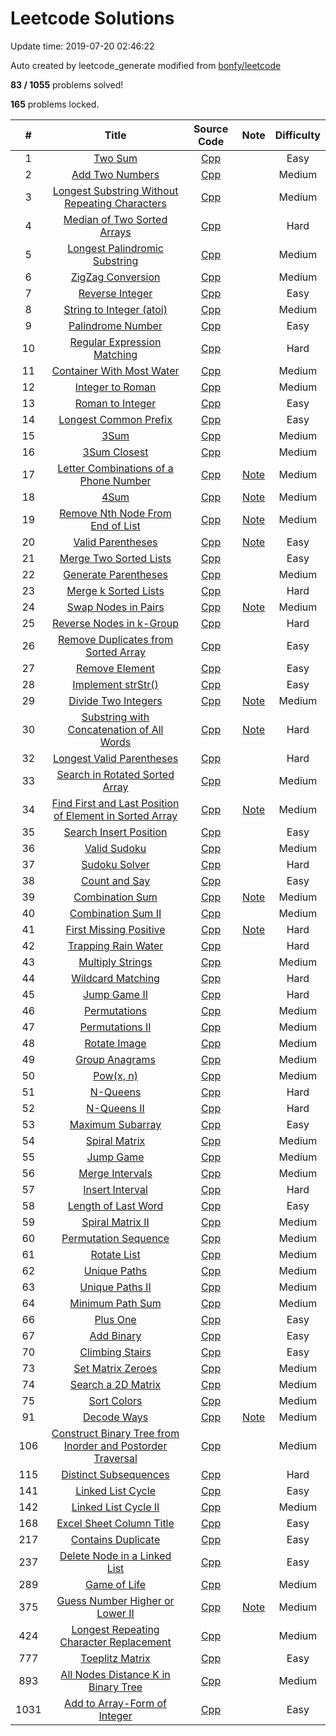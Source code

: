 # Leetcode Solutions
Update time:  2019-07-20 02:46:22

Auto created by leetcode_generate modified from [bonfy/leetcode](https://github.com/bonfy/leetcode)

**83   /   1055** problems solved!

**165** problems locked.

| # | Title | Source Code | Note | Difficulty |
|:---:|:---:|:---:|:---:|:---:|
|1|[Two Sum](https://leetcode.com/problems/two-sum)|[Cpp](solutions/0001_Two_Sum/001_Two_Sum.cpp)||Easy|
|2|[Add Two Numbers](https://leetcode.com/problems/add-two-numbers)|[Cpp](solutions/0002_Add_Two_Numbers/002_Add_Two_Numbers.cpp)||Medium|
|3|[Longest Substring Without Repeating Characters](https://leetcode.com/problems/longest-substring-without-repeating-characters)|[Cpp](solutions/0003_Longest_Substring_Without_Repeating_Characters/003_Longest_Substring_Without_Repeating_Characters.cpp)||Medium|
|4|[Median of Two Sorted Arrays](https://leetcode.com/problems/median-of-two-sorted-arrays)|[Cpp](solutions/0004_Median_of_Two_Sorted_Arrays/004_Median_of_Two_Sorted_Arrays.cpp)||Hard|
|5|[Longest Palindromic Substring](https://leetcode.com/problems/longest-palindromic-substring)|[Cpp](solutions/0005_Longest_Palindromic_Substring/005_Longest_Palindromic_Substring.cpp)||Medium|
|6|[ZigZag Conversion](https://leetcode.com/problems/zigzag-conversion)|[Cpp](solutions/0006_ZigZag_Conversion/006_ZigZag_Conversion.cpp)||Medium|
|7|[Reverse Integer](https://leetcode.com/problems/reverse-integer)|[Cpp](solutions/0007_Reverse_Integer/007_Reverse_Integer.cpp)||Easy|
|8|[String to Integer (atoi)](https://leetcode.com/problems/string-to-integer-atoi)|[Cpp](solutions/0008_String_to_Integer_(atoi)/008_String_to_Integer_(atoi).cpp)||Medium|
|9|[Palindrome Number](https://leetcode.com/problems/palindrome-number)|[Cpp](solutions/0009_Palindrome_Number/009_Palindrome_Number.cpp)||Easy|
|10|[Regular Expression Matching](https://leetcode.com/problems/regular-expression-matching)|[Cpp](solutions/0010_Regular_Expression_Matching/010_Regular_Expression_Matching.cpp)||Hard|
|11|[Container With Most Water](https://leetcode.com/problems/container-with-most-water)|[Cpp](solutions/0011_Container_With_Most_Water/011_Container_With_Most_Water.cpp)||Medium|
|12|[Integer to Roman](https://leetcode.com/problems/integer-to-roman)|[Cpp](solutions/0012_Integer_to_Roman/012_Integer_to_Roman.cpp)||Medium|
|13|[Roman to Integer](https://leetcode.com/problems/roman-to-integer)|[Cpp](solutions/0013_Roman_to_Integer/013_Roman_to_Integer.cpp)||Easy|
|14|[Longest Common Prefix](https://leetcode.com/problems/longest-common-prefix)|[Cpp](solutions/0014_Longest_Common_Prefix/014_Longest_Common_Prefix.cpp)||Easy|
|15|[3Sum](https://leetcode.com/problems/3sum)|[Cpp](solutions/0015_3Sum/015_3Sum.cpp)||Medium|
|16|[3Sum Closest](https://leetcode.com/problems/3sum-closest)|[Cpp](solutions/0016_3Sum_Closest/016_3Sum_Closest.cpp)||Medium|
|17|[Letter Combinations of a Phone Number](https://leetcode.com/problems/letter-combinations-of-a-phone-number)|[Cpp](solutions/0017_Letter_Combinations_of_a_Phone_Number/017_Letter_Combinations_of_a_Phone_Number.cpp)|[Note](solutions/0017_Letter_Combinations_of_a_Phone_Number/readme.md)|Medium|
|18|[4Sum](https://leetcode.com/problems/4sum)|[Cpp](solutions/0018_4Sum/018_4Sum.cpp)|[Note](solutions/0018_4Sum/readme.md)|Medium|
|19|[Remove Nth Node From End of List](https://leetcode.com/problems/remove-nth-node-from-end-of-list)|[Cpp](solutions/0019_Remove_Nth_Node_From_End_of_List/019_Remove_Nth_Node_From_End_of_List.cpp)|[Note](solutions/0019_Remove_Nth_Node_From_End_of_List/readme.md)|Medium|
|20|[Valid Parentheses](https://leetcode.com/problems/valid-parentheses)|[Cpp](solutions/0020_Valid_Parentheses/020_Valid_Parentheses.cpp)|[Note](solutions/0020_Valid_Parentheses/readme.md)|Easy|
|21|[Merge Two Sorted Lists](https://leetcode.com/problems/merge-two-sorted-lists)|[Cpp](solutions/0021_Merge_Two_Sorted_Lists/021_Merge_Two_Sorted_Lists.cpp)||Easy|
|22|[Generate Parentheses](https://leetcode.com/problems/generate-parentheses)|[Cpp](solutions/0022_Generate_Parentheses/022_Generate_Parentheses.cpp)||Medium|
|23|[Merge k Sorted Lists](https://leetcode.com/problems/merge-k-sorted-lists)|[Cpp](solutions/0023_Merge_k_Sorted_Lists/023_Merge_k_Sorted_Lists.cpp)||Hard|
|24|[Swap Nodes in Pairs](https://leetcode.com/problems/swap-nodes-in-pairs)|[Cpp](solutions/0024_Swap_Nodes_in_Pairs/024_Swap_Nodes_in_Pairs.cpp)|[Note](solutions/0024_Swap_Nodes_in_Pairs/readme.md)|Medium|
|25|[Reverse Nodes in k-Group](https://leetcode.com/problems/reverse-nodes-in-k-group)|[Cpp](solutions/0025_Reverse_Nodes_in_k-Group/025_Reverse_Nodes_in_k-Group.cpp)||Hard|
|26|[Remove Duplicates from Sorted Array](https://leetcode.com/problems/remove-duplicates-from-sorted-array)|[Cpp](solutions/0026_Remove_Duplicates_from_Sorted_Array/026_Remove_Duplicates_from_Sorted_Array.cpp)||Easy|
|27|[Remove Element](https://leetcode.com/problems/remove-element)|[Cpp](solutions/0027_Remove_Element/027_Remove_Element.cpp)||Easy|
|28|[Implement strStr()](https://leetcode.com/problems/implement-strstr)|[Cpp](solutions/0028_Implement_strStr()/028_Implement_strStr().cpp)||Easy|
|29|[Divide Two Integers](https://leetcode.com/problems/divide-two-integers)|[Cpp](solutions/0029_Divide_Two_Integers/029_Divide_Two_Integers.cpp)|[Note](solutions/0029_Divide_Two_Integers/readme.md)|Medium|
|30|[Substring with Concatenation of All Words](https://leetcode.com/problems/substring-with-concatenation-of-all-words)|[Cpp](solutions/0030_Substring_with_Concatenation_of_All_Words/030_Substring_with_Concatenation_of_All_Words.cpp)|[Note](solutions/0030_Substring_with_Concatenation_of_All_Words/readme.md)|Hard|
|32|[Longest Valid Parentheses](https://leetcode.com/problems/longest-valid-parentheses)|[Cpp](solutions/0032_Longest_Valid_Parentheses/032_Longest_Valid_Parentheses.cpp)||Hard|
|33|[Search in Rotated Sorted Array](https://leetcode.com/problems/search-in-rotated-sorted-array)|[Cpp](solutions/0033_Search_in_Rotated_Sorted_Array/033_Search_in_Rotated_Sorted_Array.cpp)||Medium|
|34|[Find First and Last Position of Element in Sorted Array](https://leetcode.com/problems/find-first-and-last-position-of-element-in-sorted-array)|[Cpp](solutions/0034_Find_First_and_Last_Position_of_Element_in_Sorted_Array/034_Find_First_and_Last_Position_of_Element_in_Sorted_Array.cpp)|[Note](solutions/0034_Find_First_and_Last_Position_of_Element_in_Sorted_Array/readme.md)|Medium|
|35|[Search Insert Position](https://leetcode.com/problems/search-insert-position)|[Cpp](solutions/0035_Search_Insert_Position/035_Search_Insert_Position.cpp)||Easy|
|36|[Valid Sudoku](https://leetcode.com/problems/valid-sudoku)|[Cpp](solutions/0036_Valid_Sudoku/036_Valid_Sudoku.cpp)||Medium|
|37|[Sudoku Solver](https://leetcode.com/problems/sudoku-solver)|[Cpp](solutions/0037_Sudoku_Solver/037_Sudoku_Solver.cpp)||Hard|
|38|[Count and Say](https://leetcode.com/problems/count-and-say)|[Cpp](solutions/0038_Count_and_Say/038_Count_and_Say.cpp)||Easy|
|39|[Combination Sum](https://leetcode.com/problems/combination-sum)|[Cpp](solutions/0039_Combination_Sum/039_Combination_Sum.cpp)|[Note](solutions/0039_Combination_Sum/readme.md)|Medium|
|40|[Combination Sum II](https://leetcode.com/problems/combination-sum-ii)|[Cpp](solutions/0040_Combination_Sum_II/040_Combination_Sum_II.cpp)||Medium|
|41|[First Missing Positive](https://leetcode.com/problems/first-missing-positive)|[Cpp](solutions/0041_First_Missing_Positive/041_First_Missing_Positive.cpp)|[Note](solutions/0041_First_Missing_Positive/readme.md)|Hard|
|42|[Trapping Rain Water](https://leetcode.com/problems/trapping-rain-water)|[Cpp](solutions/0042_Trapping_Rain_Water/042_Trapping_Rain_Water.cpp)||Hard|
|43|[Multiply Strings](https://leetcode.com/problems/multiply-strings)|[Cpp](solutions/0043_Multiply_Strings/043_Multiply_Strings.cpp)||Medium|
|44|[Wildcard Matching](https://leetcode.com/problems/wildcard-matching)|[Cpp](solutions/0044_Wildcard_Matching/044_Wildcard_Matching.cpp)||Hard|
|45|[Jump Game II](https://leetcode.com/problems/jump-game-ii)|[Cpp](solutions/0045_Jump_Game_II/045_Jump_Game_II.cpp)||Hard|
|46|[Permutations](https://leetcode.com/problems/permutations)|[Cpp](solutions/0046_Permutations/046_Permutations.cpp)||Medium|
|47|[Permutations II](https://leetcode.com/problems/permutations-ii)|[Cpp](solutions/0047_Permutations_II/047_Permutations_II.cpp)||Medium|
|48|[Rotate Image](https://leetcode.com/problems/rotate-image)|[Cpp](solutions/0048_Rotate_Image/048_Rotate_Image.cpp)||Medium|
|49|[Group Anagrams](https://leetcode.com/problems/group-anagrams)|[Cpp](solutions/0049_Group_Anagrams/049_Group_Anagrams.cpp)||Medium|
|50|[Pow(x, n)](https://leetcode.com/problems/powx-n)|[Cpp](solutions/0050_Pow(x,_n)/050_Pow(x,_n).cpp)||Medium|
|51|[N-Queens](https://leetcode.com/problems/n-queens)|[Cpp](solutions/0051_N-Queens/051_N-Queens.cpp)||Hard|
|52|[N-Queens II](https://leetcode.com/problems/n-queens-ii)|[Cpp](solutions/0052_N-Queens_II/052_N-Queens_II.cpp)||Hard|
|53|[Maximum Subarray](https://leetcode.com/problems/maximum-subarray)|[Cpp](solutions/0053_Maximum_Subarray/053_Maximum_Subarray.cpp)||Easy|
|54|[Spiral Matrix](https://leetcode.com/problems/spiral-matrix)|[Cpp](solutions/0054_Spiral_Matrix/054_Spiral_Matrix.cpp)||Medium|
|55|[Jump Game](https://leetcode.com/problems/jump-game)|[Cpp](solutions/0055_Jump_Game/055_Jump_Game.cpp)||Medium|
|56|[Merge Intervals](https://leetcode.com/problems/merge-intervals)|[Cpp](solutions/0056_Merge_Intervals/056_Merge_Intervals.cpp)||Medium|
|57|[Insert Interval](https://leetcode.com/problems/insert-interval)|[Cpp](solutions/0057_Insert_Interval/057_Insert_Interval.cpp)||Hard|
|58|[Length of Last Word](https://leetcode.com/problems/length-of-last-word)|[Cpp](solutions/0058_Length_of_Last_Word/058_Length_of_Last_Word.cpp)||Easy|
|59|[Spiral Matrix II](https://leetcode.com/problems/spiral-matrix-ii)|[Cpp](solutions/0059_Spiral_Matrix_II/059_Spiral_Matrix_II.cpp)||Medium|
|60|[Permutation Sequence](https://leetcode.com/problems/permutation-sequence)|[Cpp](solutions/0060_Permutation_Sequence/060_Permutation_Sequence.cpp)||Medium|
|61|[Rotate List](https://leetcode.com/problems/rotate-list)|[Cpp](solutions/0061_Rotate_List/061_Rotate_List.cpp)||Medium|
|62|[Unique Paths](https://leetcode.com/problems/unique-paths)|[Cpp](solutions/0062_Unique_Paths/062_Unique_Paths.cpp)||Medium|
|63|[Unique Paths II](https://leetcode.com/problems/unique-paths-ii)|[Cpp](solutions/0063_Unique_Paths_II/063_Unique_Paths_II.cpp)||Medium|
|64|[Minimum Path Sum](https://leetcode.com/problems/minimum-path-sum)|[Cpp](solutions/0064_Minimum_Path_Sum/064_Minimum_Path_Sum.cpp)||Medium|
|66|[Plus One](https://leetcode.com/problems/plus-one)|[Cpp](solutions/0066_Plus_One/066_Plus_One.cpp)||Easy|
|67|[Add Binary](https://leetcode.com/problems/add-binary)|[Cpp](solutions/0067_Add_Binary/067_Add_Binary.cpp)||Easy|
|70|[Climbing Stairs](https://leetcode.com/problems/climbing-stairs)|[Cpp](solutions/0070_Climbing_Stairs/070_Climbing_Stairs.cpp)||Easy|
|73|[Set Matrix Zeroes](https://leetcode.com/problems/set-matrix-zeroes)|[Cpp](solutions/0073_Set_Matrix_Zeroes/073_Set_Matrix_Zeroes.cpp)||Medium|
|74|[Search a 2D Matrix](https://leetcode.com/problems/search-a-2d-matrix)|[Cpp](solutions/0074_Search_a_2D_Matrix/074_Search_a_2D_Matrix.cpp)||Medium|
|75|[Sort Colors](https://leetcode.com/problems/sort-colors)|[Cpp](solutions/0075_Sort_Colors/075_Sort_Colors.cpp)||Medium|
|91|[Decode Ways](https://leetcode.com/problems/decode-ways)|[Cpp](solutions/0091_Decode_Ways/091_Decode_Ways.cpp)|[Note](solutions/0091_Decode_Ways/readme.md)|Medium|
|106|[Construct Binary Tree from Inorder and Postorder Traversal](https://leetcode.com/problems/construct-binary-tree-from-inorder-and-postorder-traversal)|[Cpp](solutions/0106_Construct_Binary_Tree_from_Inorder_and_Postorder_Traversal/106_Construct_Binary_Tree_from_Inorder_and_Postorder_Traversal.cpp)||Medium|
|115|[Distinct Subsequences](https://leetcode.com/problems/distinct-subsequences)|[Cpp](solutions/0115_Distinct_Subsequences/115_Distinct_Subsequences.cpp)||Hard|
|141|[Linked List Cycle](https://leetcode.com/problems/linked-list-cycle)|[Cpp](solutions/0141_Linked_List_Cycle/141_Linked_List_Cycle.cpp)||Easy|
|142|[Linked List Cycle II](https://leetcode.com/problems/linked-list-cycle-ii)|[Cpp](solutions/0142_Linked_List_Cycle_II/142_Linked_List_Cycle_II.cpp)||Medium|
|168|[Excel Sheet Column Title](https://leetcode.com/problems/excel-sheet-column-title)|[Cpp](solutions/0168_Excel_Sheet_Column_Title/168_Excel_Sheet_Column_Title.cpp)||Easy|
|217|[Contains Duplicate](https://leetcode.com/problems/contains-duplicate)|[Cpp](solutions/0217_Contains_Duplicate/217_Contains_Duplicate.cpp)||Easy|
|237|[Delete Node in a Linked List](https://leetcode.com/problems/delete-node-in-a-linked-list)|[Cpp](solutions/0237_Delete_Node_in_a_Linked_List/237_Delete_Node_in_a_Linked_List.cpp)||Easy|
|289|[Game of Life](https://leetcode.com/problems/game-of-life)|[Cpp](solutions/0289_Game_of_Life/289_Game_of_Life.cpp)||Medium|
|375|[Guess Number Higher or Lower II](https://leetcode.com/problems/guess-number-higher-or-lower-ii)|[Cpp](solutions/0375_Guess_Number_Higher_or_Lower_II/375_Guess_Number_Higher_or_Lower_II.cpp)|[Note](solutions/0375_Guess_Number_Higher_or_Lower_II/readme.md)|Medium|
|424|[Longest Repeating Character Replacement](https://leetcode.com/problems/longest-repeating-character-replacement)|[Cpp](solutions/0424_Longest_Repeating_Character_Replacement/424_Longest_Repeating_Character_Replacement.cpp)||Medium|
|777|[Toeplitz Matrix](https://leetcode.com/problems/toeplitz-matrix)|[Cpp](solutions/0777_Toeplitz_Matrix/777_Toeplitz_Matrix.cpp)||Easy|
|893|[All Nodes Distance K in Binary Tree](https://leetcode.com/problems/all-nodes-distance-k-in-binary-tree)|[Cpp](solutions/0893_All_Nodes_Distance_K_in_Binary_Tree/893_All_Nodes_Distance_K_in_Binary_Tree.cpp)||Medium|
|1031|[Add to Array-Form of Integer](https://leetcode.com/problems/add-to-array-form-of-integer)|[Cpp](solutions/1031_Add_to_Array-Form_of_Integer/1031_Add_to_Array-Form_of_Integer.cpp)||Easy|
